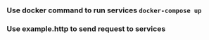 ### Use docker command to run services `docker-compose up`

### Use example.http to send request to services 
